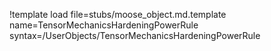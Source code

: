 !template load file=stubs/moose_object.md.template name=TensorMechanicsHardeningPowerRule syntax=/UserObjects/TensorMechanicsHardeningPowerRule
